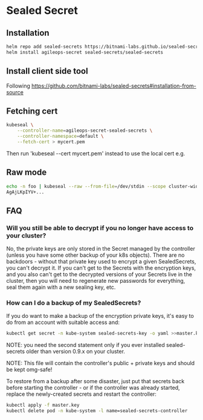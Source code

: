 # Sealed Secret

## Installation

```sh
helm repo add sealed-secrets https://bitnami-labs.github.io/sealed-secrets
helm install agileops-secret sealed-secrets/sealed-secrets
```

## Install client side tool

Following https://github.com/bitnami-labs/sealed-secrets#installation-from-source

## Fetching cert

```sh
kubeseal \
    --controller-name=agileops-secret-sealed-secrets \
    --controller-namespace=default \
    --fetch-cert > mycert.pem
```

Then run 'kubeseal --cert mycert.pem' instead to use the local cert e.g.

## Raw mode

```sh
echo -n foo | kubeseal --raw --from-file=/dev/stdin --scope cluster-wide --cert mycert.pem
AgAjLKpIYV+...
```

## FAQ

### Will you still be able to decrypt if you no longer have access to your cluster?
No, the private keys are only stored in the Secret managed by the controller (unless you have some other backup of your k8s objects). There are no backdoors - without that private key used to encrypt a given SealedSecrets, you can't decrypt it. If you can't get to the Secrets with the encryption keys, and you also can't get to the decrypted versions of your Secrets live in the cluster, then you will need to regenerate new passwords for everything, seal them again with a new sealing key, etc.

### How can I do a backup of my SealedSecrets?
If you do want to make a backup of the encryption private keys, it's easy to do from an account with suitable access and:

```sh
kubectl get secret -n kube-system sealed-secrets-key -o yaml >>master.key
```

NOTE: you need the second statement only if you ever installed sealed-secrets older than version 0.9.x on your cluster.

NOTE: This file will contain the controller's public + private keys and should be kept omg-safe!

To restore from a backup after some disaster, just put that secrets back before starting the controller - or if the controller was already started, replace the newly-created secrets and restart the controller:

```sh
kubectl apply -f master.key
kubectl delete pod -n kube-system -l name=sealed-secrets-controller
```
